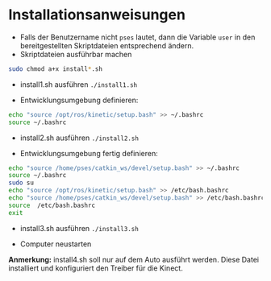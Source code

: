 # Installationsanweisungen
* Falls der Benutzername nicht `pses` lautet, dann die Variable `user` in den bereitgestellten Skriptdateien entsprechend ändern. 
* Skriptdateien ausführbar machen
```bash 
sudo chmod a+x install*.sh 
```
*	install1.sh ausführen `./install1.sh`

* Entwicklungsumgebung definieren:
```bash 
echo "source /opt/ros/kinetic/setup.bash" >> ~/.bashrc
source ~/.bashrc
```
*	install2.sh ausführen `./install2.sh`

* Entwicklungsumgebung fertig definieren:
```bash 
echo "source /home/pses/catkin_ws/devel/setup.bash" >> ~/.bashrc
source ~/.bashrc
sudo su
echo "source /opt/ros/kinetic/setup.bash" >> /etc/bash.bashrc
echo "source /home/pses/catkin_ws/devel/setup.bash" >> /etc/bash.bashrc
source  /etc/bash.bashrc
exit
```
*	install3.sh ausführen `./install3.sh`

*	Computer neustarten

**Anmerkung:** install4.sh soll nur auf dem Auto ausführt werden. Diese Datei installiert und konfiguriert den Treiber für die Kinect.
